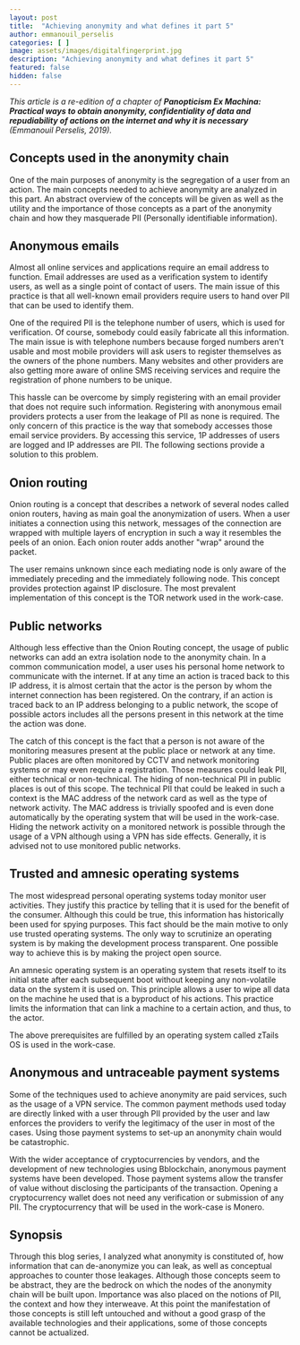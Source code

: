 ```yaml
---
layout: post
title:  "Achieving anonymity and what defines it part 5"
author: emmanouil_perselis
categories: [ ]
image: assets/images/digitalfingerprint.jpg
description: "Achieving anonymity and what defines it part 5"
featured: false
hidden: false
---
```


*This article is a re-edition of a chapter of **Panopticism Ex Machina: Practical ways to obtain anonymity, confidentiality of data and repudiability of actions on the internet and why it is necessary** (Emmanouil Perselis, 2019).*

## Concepts used in the anonymity chain

One of the main purposes of anonymity is the segregation of a user from an action. The main concepts needed to achieve anonymity are analyzed in this part. An abstract overview of the concepts will be given as well as the utility and the importance of those concepts as a part of the anonymity chain and how they masquerade PII (Personally identifiable information).

## Anonymous emails

Almost all online services and applications require an email address to function. Email addresses are used as a verification system to identify users, as well as a single point of contact of users. The main issue of this practice is that all well-known email providers require users to hand over PII that can be used to identify them.

One of the required PII is the telephone number of users, which is used for verification. Of course, somebody could easily fabricate all this information. The main issue is with telephone numbers because forged numbers aren't usable and most mobile providers will ask users to register themselves as the owners of the phone numbers. Many websites and other providers are also getting more aware of online SMS receiving services and require the registration of phone numbers to be unique.

This hassle can be overcome by simply registering with an email provider that does not require such information. Registering with anonymous email providers protects a user from the leakage of PII as none is required. The only concern of this practice is the way that somebody accesses those email service providers. By accessing this service, 1P addresses of users are logged and IP addresses are PII. The following sections provide a solution to this problem.

## Onion routing

Onion routing is a concept that describes a network of several nodes called onion routers, having as main goal the anonymization of users. When a user initiates a connection using this network, messages of the connection are wrapped with multiple layers of encryption in such a way it resembles the peels of an onion. Each onion router adds another "wrap" around the packet.

The user remains unknown since each mediating node is only aware of the immediately preceding and the immediately following node. This concept provides protection against IP disclosure. The most prevalent implementation of this concept is the TOR network used in the work-case.

## Public networks

Although less effective than the Onion Routing concept, the usage of public networks can add an extra isolation node to the anonymity chain. In a common communication model, a user uses his personal home network to communicate with the internet. If at any time an action is traced back to this IP address, it is almost certain that the actor is the person by whom the internet connection has been registered. On the contrary, if an action is traced back to an IP address belonging to a public network, the scope of possible actors includes all the persons present in this network at the time the action was done.

The catch of this concept is the fact that a person is not aware of the monitoring measures present at the public place or network at any time. Public places are often monitored by CCTV and network monitoring systems or may even require a registration. Those measures could leak PII, either technical or non-technical. The hiding of non-technical PII in public places is out of this scope. The technical PII that could be leaked in such a context is the MAC address of the network card as well as the type of network activity. The MAC address is trivially spoofed and is even done automatically by the operating system that will be used in the work-case. Hiding the network activity on a monitored network is possible through the usage of a VPN although using a VPN has side effects. Generally, it is advised not to use monitored public networks.

## Trusted and amnesic operating systems

The most widespread personal operating systems today monitor user activities. They justify this practice by telling that it is used for the benefit of the consumer. Although this could be true, this information has historically been used for spying purposes. This fact should be the main motive to only use trusted operating systems. The only way to scrutinize an operating system is by making the development process transparent. One possible way to achieve this is by making the project open source.

An amnesic operating system is an operating system that resets itself to its initial state after each subsequent boot without keeping any non-volatile data on the system it is used on. This principle allows a user to wipe all data on the machine he used that is a byproduct of his actions. This practice limits the information that can link a machine to a certain action, and thus, to the actor.

The above prerequisites are fulfilled by an operating system called zTails OS is used in the work-case.

## Anonymous and untraceable payment systems

Some of the techniques used to achieve anonymity are paid services, such as the usage of a VPN service. The common payment methods used today are directly linked with a user through PII provided by the user and law enforces the providers to verify the legitimacy of the user in most of the cases. Using those payment systems to set-up an anonymity chain would be catastrophic.

With the wider acceptance of cryptocurrencies by vendors, and the development of new technologies using Bblockchain, anonymous payment systems have been developed. Those payment systems allow the transfer of value without disclosing the participants of the transaction. Opening a cryptocurrency wallet does not need any verification or submission of any PII. The cryptocurrency that will be used in the work-case is Monero.

## Synopsis

Through this blog series, I analyzed what anonymity is constituted of, how information that can de-anonymize you can leak, as well as conceptual approaches to counter those leakages. Although those concepts seem to be abstract, they are the bedrock on which the nodes of the anonymity chain will be built upon. Importance was also placed on the notions of PII, the context and how they interweave. At this point the manifestation of those concepts is still left untouched and without a good grasp of the available technologies and their applications, some of those concepts cannot be actualized.
